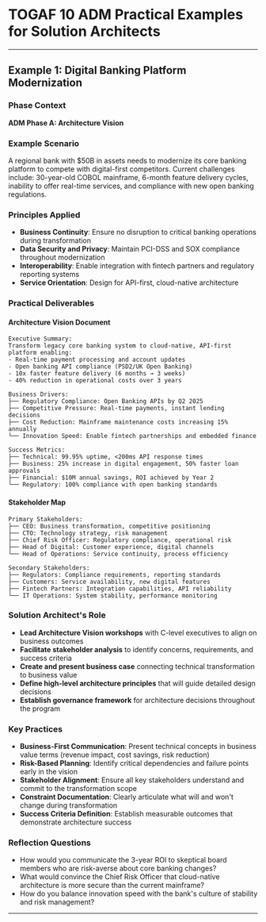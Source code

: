 # TOGAF 10 ADM Practical Examples for Solution Architects

---

## Example 1: Digital Banking Platform Modernization

### Phase Context
**ADM Phase A: Architecture Vision**

### Example Scenario
A regional bank with $50B in assets needs to modernize its core banking platform to compete with digital-first competitors. Current challenges include: 30-year-old COBOL mainframe, 6-month feature delivery cycles, inability to offer real-time services, and compliance with new open banking regulations.

### Principles Applied
- **Business Continuity**: Ensure no disruption to critical banking operations during transformation
- **Data Security and Privacy**: Maintain PCI-DSS and SOX compliance throughout modernization  
- **Interoperability**: Enable integration with fintech partners and regulatory reporting systems
- **Service Orientation**: Design for API-first, cloud-native architecture

### Practical Deliverables

#### Architecture Vision Document
```
Executive Summary:
Transform legacy core banking system to cloud-native, API-first platform enabling:
- Real-time payment processing and account updates
- Open banking API compliance (PSD2/UK Open Banking)
- 10x faster feature delivery (6 months → 3 weeks)
- 40% reduction in operational costs over 3 years

Business Drivers:
├── Regulatory Compliance: Open Banking APIs by Q2 2025
├── Competitive Pressure: Real-time payments, instant lending decisions
├── Cost Reduction: Mainframe maintenance costs increasing 15% annually
└── Innovation Speed: Enable fintech partnerships and embedded finance

Success Metrics:
├── Technical: 99.95% uptime, <200ms API response times
├── Business: 25% increase in digital engagement, 50% faster loan approvals
├── Financial: $10M annual savings, ROI achieved by Year 2
└── Regulatory: 100% compliance with open banking standards
```

#### Stakeholder Map
```
Primary Stakeholders:
├── CEO: Business transformation, competitive positioning
├── CTO: Technology strategy, risk management
├── Chief Risk Officer: Regulatory compliance, operational risk
├── Head of Digital: Customer experience, digital channels
└── Head of Operations: Service continuity, process efficiency

Secondary Stakeholders:
├── Regulators: Compliance requirements, reporting standards
├── Customers: Service availability, new digital features
├── Fintech Partners: Integration capabilities, API reliability
└── IT Operations: System stability, performance monitoring
```

### Solution Architect's Role
- **Lead Architecture Vision workshops** with C-level executives to align on business outcomes
- **Facilitate stakeholder analysis** to identify concerns, requirements, and success criteria
- **Create and present business case** connecting technical transformation to business value
- **Define high-level architecture principles** that will guide detailed design decisions
- **Establish governance framework** for architecture decisions throughout the program

### Key Practices
- **Business-First Communication**: Present technical concepts in business value terms (revenue impact, cost savings, risk reduction)
- **Risk-Based Planning**: Identify critical dependencies and failure points early in the vision
- **Stakeholder Alignment**: Ensure all key stakeholders understand and commit to the transformation scope
- **Constraint Documentation**: Clearly articulate what will and won't change during transformation
- **Success Criteria Definition**: Establish measurable outcomes that demonstrate architecture success

### Reflection Questions
- How would you communicate the 3-year ROI to skeptical board members who are risk-averse about core banking changes?
- What would convince the Chief Risk Officer that cloud-native architecture is more secure than the current mainframe?
- How do you balance innovation speed with the bank's culture of stability and risk management?

---
